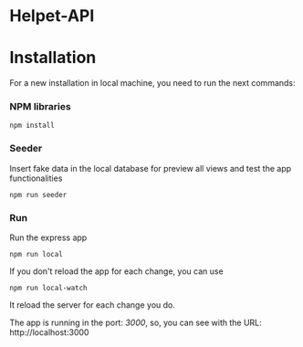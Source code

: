 # Helpet-API

# Installation

For a new installation in local machine, you need to run the next commands: 

### NPM libraries 

```
npm install
```

### Seeder

Insert fake data in the local database for preview all views and test the app functionalities

```
npm run seeder
```

### Run

Run the express app 

```
npm run local
```

If you don't reload the app for each change, you can use

```
npm run local-watch
```

It reload the server for each change you do.

The app is running in the port: *3000*, so, you can see with the URL: http://localhost:3000
